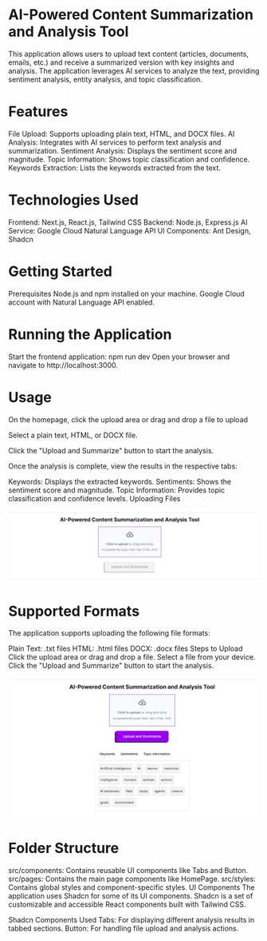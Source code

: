 

# AI-Powered Content Summarization and Analysis Tool
This application allows users to upload text content (articles, documents, emails, etc.) and receive a summarized version with key insights and analysis. The application leverages AI services to analyze the text, providing sentiment analysis, entity analysis, and topic classification.

# Features
File Upload: Supports uploading plain text, HTML, and DOCX files.
AI Analysis: Integrates with AI services to perform text analysis and summarization.
Sentiment Analysis: Displays the sentiment score and magnitude.
Topic Information: Shows topic classification and confidence.
Keywords Extraction: Lists the keywords extracted from the text.

# Technologies Used
Frontend: Next.js, React.js, Tailwind CSS
Backend: Node.js, Express.js
AI Service: Google Cloud Natural Language API
UI Components: Ant Design, Shadcn

# Getting Started
Prerequisites
Node.js and npm installed on your machine.
Google Cloud account with Natural Language API enabled.



# Running the Application

Start the frontend application:
npm run dev
Open your browser and navigate to http://localhost:3000.

# Usage
On the homepage, click the upload area or drag and drop a file to upload

Select a plain text, HTML, or DOCX file.

Click the "Upload and Summarize" button to start the analysis.

Once the analysis is complete, view the results in the respective tabs:

Keywords: Displays the extracted keywords.
Sentiments: Shows the sentiment score and magnitude.
Topic Information: Provides topic classification and confidence levels.
Uploading Files

![Image](./readmeImages/topss.png)

# Supported Formats
The application supports uploading the following file formats:

Plain Text: .txt files
HTML: .html files
DOCX: .docx files
Steps to Upload
Click the upload area or drag and drop a file.
Select a file from your device.
Click the "Upload and Summarize" button to start the analysis.


![Image](./readmeImages/fullss.png)

# Folder Structure
src/components: Contains reusable UI components like Tabs and Button.
src/pages: Contains the main page components like HomePage.
src/styles: Contains global styles and component-specific styles.
UI Components
The application uses Shadcn for some of its UI components. Shadcn is a set of customizable and accessible React components built with Tailwind CSS.

Shadcn Components Used
Tabs: For displaying different analysis results in tabbed sections.
Button: For handling file upload and analysis actions.

